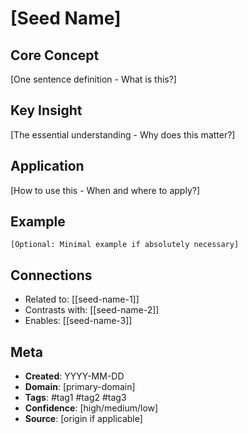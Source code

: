 # [Seed Name]

## Core Concept
[One sentence definition - What is this?]

## Key Insight
[The essential understanding - Why does this matter?]

## Application
[How to use this - When and where to apply?]

## Example
```
[Optional: Minimal example if absolutely necessary]
```

## Connections
- Related to: [[seed-name-1]]
- Contrasts with: [[seed-name-2]]
- Enables: [[seed-name-3]]

## Meta
- **Created**: YYYY-MM-DD
- **Domain**: [primary-domain]
- **Tags**: #tag1 #tag2 #tag3
- **Confidence**: [high/medium/low]
- **Source**: [origin if applicable]
